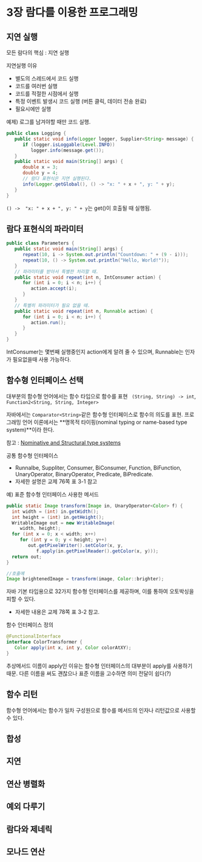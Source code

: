 # 3장 람다를 이용한 프로그래밍
## 지연 실행
모든 람다의 핵심 : 지연 실행

지연실행 이유
* 별도의 스레드에서 코드 실행
* 코드를 여러번 실행
* 코드를 적절한 시점에서 실행
* 특정 이벤트 발생시 코드 실행 (버튼 클릭, 데이터 전송 완료)
* 필요시에만 실행

예제) 로그를 남겨야할 때만 코드 실행.
```java
public class Logging {
   public static void info(Logger logger, Supplier<String> message) {
      if (logger.isLoggable(Level.INFO))
         logger.info(message.get());
   }
   public static void main(String[] args) {
      double x = 3;
      double y = 4;
      // 람다 표현식은 지연 실행된다.
      info(Logger.getGlobal(), () -> "x: " + x + ", y: " + y);
   }
}
```
`() ->  "x: " + x + ", y: " + y`는 get()이 호출될 때 실행됨.

## 람다 표현식의 파라미터
```java
public class Parameters {
   public static void main(String[] args) {
      repeat(10, i -> System.out.println("Countdown: " + (9 - i)));
      repeat(10, () -> System.out.println("Hello, World!"));
   }
   // 파라미터를 받아서 특별한 처리할 때.
   public static void repeat(int n, IntConsumer action) {
      for (int i = 0; i < n; i++) {
         action.accept(i);
      }
   }
   // 특별히 파라미터가 필요 없을 때.
   public static void repeat(int n, Runnable action) {
      for (int i = 0; i < n; i++) {
         action.run();
      }
   }
}
```
IntConsumer는 몇번째 실행중인지 action에게 알려 줄 수 있으며, Runnable는 인자가 필요없을때 사용 가능하다.

## 함수형 인터페이스 선택
대부분의 함수형 언어에서는 함수 타입으로 함수를 표현
` (String, String) -> int`, `Function2<String, String, Integer>`

자바에서는 `Comparator<String>`같은 함수형 인터페이스로 함수의 의도를 표현.
프로그래밍 언어 이론에서는 **명목적 타이핑(nominal typing or name-based type system)**이라 한다.

참고 : [Nominative and Structural type systems](http://en.wikipedia.org/wiki/Nominative_and_structural_type_systems)

공통 함수형 인터페이스
* Runnalbe, Suppliter, Consumer, BiConsumer, Function, BiFunction, UnaryOperator, BinaryOperator, Predicate, BiPredicate.
* 자세한 설명은 교제 76쪽 표 3-1 참고

예) 표준 함수형 인터페이스 사용한 메서드
```java
public static Image transform(Image in, UnaryOperator<Color> f) {
  int width = (int) in.getWidth();
  int height = (int) in.getHeight();
  WritableImage out = new WritableImage(
     width, height);
  for (int x = 0; x < width; x++)
     for (int y = 0; y < height; y++)
        out.getPixelWriter().setColor(x, y,
           f.apply(in.getPixelReader().getColor(x, y)));
  return out;
}

//호출예
Image brightenedImage = transform(image, Color::brighter);
```

자바 기본 타입용으로 32가지 함수형 인터페이스를 제공하며, 이를 통하여 오토박싱을 피할 수 있다.
* 자세한 내용은 교제 78쪽 표 3-2 참고.

함수 인터페이스 정의
```java
@FunctionalInterface
interface ColorTransformer {
   Color apply(int x, int y, Color colorAtXY);
}
```
추상메서드 이름이 apply인 이유는 함수형 인터페이스의 대부분이 apply를 사용하기 때문. 다른 이름을 써도 괜찮으나 표준 이름을 고수하면 의미 전달이 쉽다(?)

## 함수 리턴
함수형 언어에서는 함수가 일차 구성원으로 함수를 메서드의 인자나 리턴값으로 사용할 수 있다.

## 합성
## 지연
## 연산 병렬화
## 예외 다루기
## 람다와 제네릭
## 모나드 연산